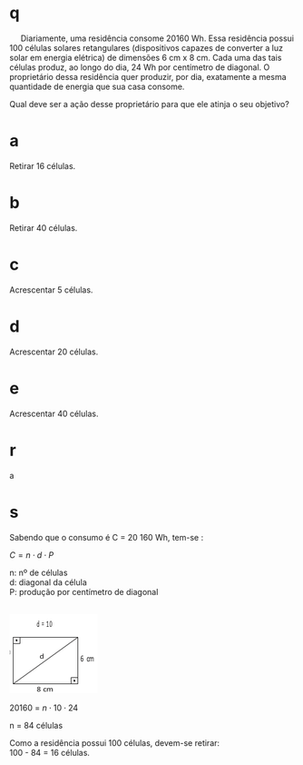 # q
     Diariamente, uma residência consome 20160 Wh. Essa residência possui 100 células solares retangulares (dispositivos capazes de converter a luz solar em energia elétrica) de dimensões 6 cm x 8 cm. Cada uma das tais células produz, ao longo do dia, 24 Wh por centímetro de diagonal. O proprietário dessa residência quer produzir, por dia, exatamente a mesma quantidade de energia que sua casa consome.

Qual deve ser a ação desse proprietário para que ele atinja o seu objetivo?

# a
Retirar 16 células.

# b
Retirar 40 células.

# c
Acrescentar 5 células.

# d
Acrescentar 20 células.

# e
Acrescentar 40 células.

# r
a

# s
Sabendo que o consumo é C = 20 160 Wh, tem-se :

$C = n \cdot d \cdot P$

n: nº de células\
d: diagonal da célula\
P: produção por centímetro de diagonal

\
![](9e01365c-0619-634b-40bf-8c1999fa60ac.png)

20160 = $n \cdot 10 \cdot 24$

n = 84 células

Como a residência possui 100 células, devem-se retirar:\
100 - 84 = 16 células.
